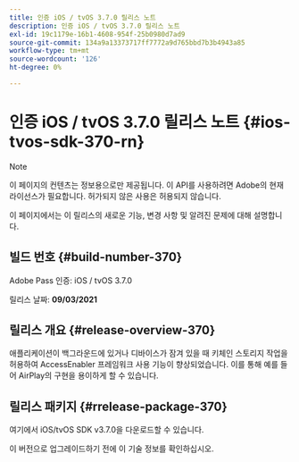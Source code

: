 ```yaml
---
title: 인증 iOS / tvOS 3.7.0 릴리스 노트
description: 인증 iOS / tvOS 3.7.0 릴리스 노트
exl-id: 19c1179e-16b1-4608-954f-25b0980d7ad9
source-git-commit: 134a9a13373717ff7772a9d765bbd7b3b4943a85
workflow-type: tm+mt
source-wordcount: '126'
ht-degree: 0%

---
```


# 인증 iOS / tvOS 3.7.0 릴리스 노트 {#ios-tvos-sdk-370-rn}

>[!NOTE]
>
>이 페이지의 컨텐츠는 정보용으로만 제공됩니다. 이 API를 사용하려면 Adobe의 현재 라이선스가 필요합니다. 허가되지 않은 사용은 허용되지 않습니다.

이 페이지에서는 이 릴리스의 새로운 기능, 변경 사항 및 알려진 문제에 대해 설명합니다.

## 빌드 번호 {#build-number-370}

Adobe Pass 인증: iOS / tvOS 3.7.0

릴리스 날짜: **09/03/2021**

## 릴리스 개요 {#release-overview-370}

애플리케이션이 백그라운드에 있거나 디바이스가 잠겨 있을 때 키체인 스토리지 작업을 허용하여 AccessEnabler 프레임워크 사용 기능이 향상되었습니다. 이를 통해 예를 들어 AirPlay의 구현을 용이하게 할 수 있습니다.

## 릴리스 패키지 {#rrelease-package-370}

여기에서 iOS/tvOS SDK v3.7.0을 다운로드할 수 있습니다.

이 버전으로 업그레이드하기 전에 이 기술 정보를 확인하십시오.
